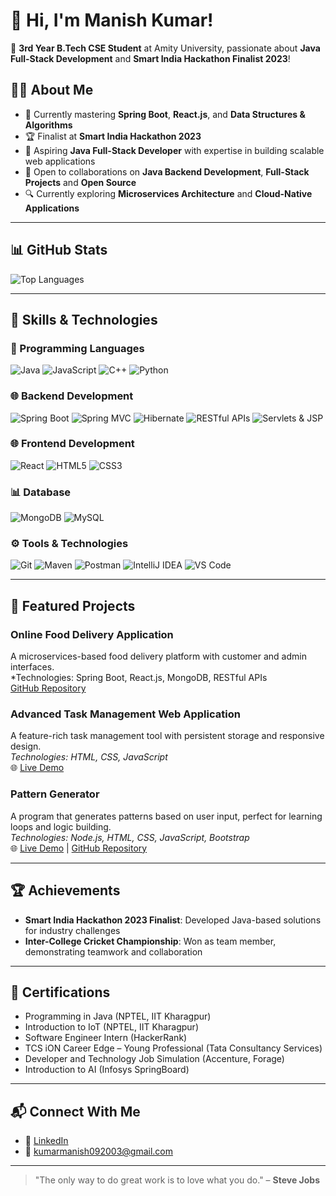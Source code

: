 # 👋 Hi, I'm Manish Kumar!
🚀 **3rd Year B.Tech CSE Student** at Amity University, passionate about **Java Full-Stack Development** and **Smart India Hackathon Finalist 2023**!

## 👨‍💻 About Me
- 🌱 Currently mastering **Spring Boot**, **React.js**, and **Data Structures & Algorithms**
- 🏆 Finalist at **Smart India Hackathon 2023**
- 🎯 Aspiring **Java Full-Stack Developer** with expertise in building scalable web applications
- 💬 Open to collaborations on **Java Backend Development**, **Full-Stack Projects** and **Open Source**
- 🔍 Currently exploring **Microservices Architecture** and **Cloud-Native Applications**

---

## 📊 GitHub Stats
![Top Languages](https://github-readme-stats.vercel.app/api/top-langs/?username=Manish-061&layout=compact&theme=dark)

---

## 🌟 Skills & Technologies

### 🚀 Programming Languages
![Java](https://img.shields.io/badge/-Java-red?style=for-the-badge&logo=java)
![JavaScript](https://img.shields.io/badge/-JavaScript-F7DF1E?style=for-the-badge&logo=javascript&logoColor=black)
![C++](https://img.shields.io/badge/-C%2B%2B-orange?style=for-the-badge&logo=c%2B%2B)
![Python](https://img.shields.io/badge/-Python-orange?style=for-the-badge&logo=python)
### 🌐 Backend Development
![Spring Boot](https://img.shields.io/badge/-Spring%20Boot-6DB33F?style=for-the-badge&logo=springboot&logoColor=white)
![Spring MVC](https://img.shields.io/badge/-Spring%20MVC-6DB33F?style=for-the-badge&logo=spring&logoColor=white)
![Hibernate](https://img.shields.io/badge/-Hibernate-59666C?style=for-the-badge&logo=hibernate&logoColor=white)
![RESTful APIs](https://img.shields.io/badge/-RESTful%20APIs-009688?style=for-the-badge&logo=fastapi&logoColor=white)
![Servlets & JSP](https://img.shields.io/badge/-Servlets%20&%20JSP-007396?style=for-the-badge&logo=java&logoColor=white)

### 🌐 Frontend Development
![React](https://img.shields.io/badge/-React-61DAFB?style=for-the-badge&logo=react&logoColor=black)
![HTML5](https://img.shields.io/badge/-HTML5-E34F26?style=for-the-badge&logo=html5&logoColor=white)
![CSS3](https://img.shields.io/badge/-CSS3-1572B6?style=for-the-badge&logo=css3)

### 📊 Database
![MongoDB](https://img.shields.io/badge/-MongoDB-47A248?style=for-the-badge&logo=mongodb&logoColor=white)
![MySQL](https://img.shields.io/badge/-MySQL-4479A1?style=for-the-badge&logo=mysql&logoColor=white)

### ⚙️ Tools & Technologies
![Git](https://img.shields.io/badge/-Git-F05032?style=for-the-badge&logo=git&logoColor=white)
![Maven](https://img.shields.io/badge/-Maven-C71A36?style=for-the-badge&logo=apache-maven&logoColor=white)
![Postman](https://img.shields.io/badge/-Postman-FF6C37?style=for-the-badge&logo=postman&logoColor=white)
![IntelliJ IDEA](https://img.shields.io/badge/-IntelliJ%20IDEA-000000?style=for-the-badge&logo=intellij-idea&logoColor=white)
![VS Code](https://img.shields.io/badge/-VS%20Code-007ACC?style=for-the-badge&logo=visual-studio-code&logoColor=white)

---

## 📌 Featured Projects

### Online Food Delivery Application
A microservices-based food delivery platform with customer and admin interfaces.  
*Technologies: Spring Boot, React.js, MongoDB, RESTful APIs  
[GitHub Repository](#)

### Advanced Task Management Web Application
A feature-rich task management tool with persistent storage and responsive design.  
*Technologies: HTML, CSS, JavaScript*  
🌐 [Live Demo](https://task-organizer-kappa.vercel.app/)

### Pattern Generator
A program that generates patterns based on user input, perfect for learning loops and logic building.  
*Technologies: Node.js, HTML, CSS, JavaScript, Bootstrap*  
🌐 [Live Demo](https://pattern-generator-manish-kumars-projects-b62ad520.vercel.app/) | [GitHub Repository](https://github.com/Manish-061/V2_Task)

---

## 🏆 Achievements
- **Smart India Hackathon 2023 Finalist**: Developed Java-based solutions for industry challenges
- **Inter-College Cricket Championship**: Won as team member, demonstrating teamwork and collaboration

---

## 📜 Certifications
- Programming in Java (NPTEL, IIT Kharagpur)
- Introduction to IoT (NPTEL, IIT Kharagpur)
- Software Engineer Intern (HackerRank)
- TCS iON Career Edge – Young Professional (Tata Consultancy Services)
- Developer and Technology Job Simulation (Accenture, Forage)
- Introduction to AI (Infosys SpringBoard)

---

## 📬 Connect With Me
- 💼 [LinkedIn](https://linkedin.com/in/kr-09-manish)  
- 📧 [kumarmanish092003@gmail.com](mailto:kumarmanish092003@gmail.com)

---

> "The only way to do great work is to love what you do." – **Steve Jobs**

